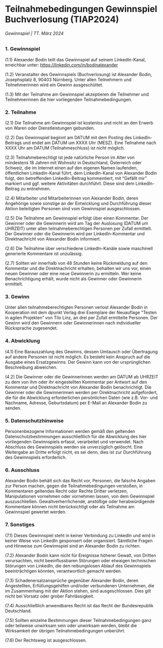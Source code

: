 # Teilnahmebedingungen Gewinnspiel Buchverlosung (TIAP2024)

###### Gewinnspiel | TT. März 2024

### 1. Gewinnspiel

(1.1) Alexander Bodin teilt das Gewinnspiel auf seinem LinkedIn-Kanal, erreichbar unter: https://linkedin.com/in/bodinalexander 

(1.2) Veranstalter des Gewinnspiels (Buchverlosung) ist Alexander Bodin, Josephsplatz 8, 90403 Nürnberg. Unter allen Teilnehmern und Teilnehmerinnen wird ein Gewinn ausgeschüttet.

(1.3) Mit der Teilnahme am Gewinnspiel akzeptieren die Teilnehmer und Teilnehmerinnen die hier vorliegenden Teilnahmebedingungen.

### 2. Teilnahme 

(2.1) Die Teilnahme am Gewinnspiel ist kostenlos und nicht an den Erwerb von Waren oder Dienstleistungen gebunden. 

(2.2) Das Gewinnspiel beginnt am DATUM mit dem Posting des LinkedIn-Beitrags und endet am DATUM um XXXX Uhr (MESZ). Eine Teilnahme nach XXXX Uhr am DATUM (Teilnahmeschluss) ist nicht möglich. 

(2.3) Teilnahmeberechtigt ist jede natürliche Person im Alter von mindestens 18 Jahren mit Wohnsitz in Deutschland, Österreich oder Schweiz, die im Internet einen auf den eigenen Namen laufenden, öffentlichen LinkedIn-Kanal führt, dem LinkedIn-Kanal von Alexander Bodin folgt, den betreffenden LinkedIn-Beitrag kommentiert, mit “Gefällt mir” markiert und ggf. weitere Aktivitäten durchführt. Diese sind dem LinkedIn-Beitrag zu entnehmen. 

(2.4) Mitarbeiter und Mitarbeiterinnen von Alexander Bodin, deren Angehörige sowie sonstige an der Entwicklung und Durchführung dieser Aktion beteiligten Personen sind vom Gewinnspiel ausgeschlossen. 

(2.5) Die Teilnahme am Gewinnspiel erfolgt über einen Kommentar. Der Gewinner oder die Gewinnerin wird am Tag der Auslosung (DATUM um UHRZEIT) unter allen teilnahmeberechtigen Personen per Zufall ermittelt. Der Gewinner oder die Gewinnerin wird per LinkedIn-Kommentar und Direktnachricht von Alexander Bodin informiert. 

(2.6) Die Teilnahme über verschiedene LinkedIn-Kanäle sowie maschinell generierte Kommentare ist unzulässig. 

(2.7) Sollten wir innerhalb von 48 Stunden keine Rückmeldung auf den Kommentar und die Direktnachricht erhalten, behalten wir uns vor, einen neuen Gewinner oder eine neue Gewinnerin zu ermitteln. Wer keine Benachrichtigung erhält, wurde nicht als Gewinner oder Gewinnerin ermittelt. 

### 3. Gewinn 

Unter allen teilnahmeberechtigten Personen verlost Alexander Bodin in Kooperation mit dem dpunkt Verlag drei Exemplare der Neuauflage "Testen in agilen Projekten” von Tilo Linz, an drei per Zufall ermittelte Personen. Der Gewinn wird den Gewinnern oder Gewinnerinnen nach individueller Rücksprache zugesendet.

### 4. Abwicklung 

(4.1) Eine Barauszahlung des Gewinns, dessen Umtausch oder Übertragung auf andere Personen ist nicht möglich. Es besteht kein Anspruch auf die Ausgabe eines Ersatzgewinns. Der Gewinn kann von der ursprünglichen Beschreibung abweichen. 

(4.2) Die Gewinner oder die Gewinnerinnen werden am DATUM ab UHRZEIT zu dem von ihm oder ihr eingestellten Kommentar per Antwort auf den Kommentar und Direktnachricht von Alexander Bodin benachrichtigt. Die Gewinner oder die Gewinnerinnen werden per Direktnachricht aufgefordert, die für die Abwicklung erforderlichen persönlichen Daten (wie z.B. Vor- und Nachname, Adresse, Geburtsdatum) per E-Mail an Alexander Bodin zu senden.       

### 5. Datenschutzhinweise    

Personenbezogene Informationen werden gemäß den geltenden Datenschutzbestimmungen ausschließlich für die Abwicklung des hier vorliegenden Gewinnspiels erfasst, verarbeitet und verwendet. Nach Abschluss des Gewinnspiels werden sie unverzüglich gelöscht. Eine Weitergabe an Dritte erfolgt nicht, es sei denn, dies ist zur Durchführung des Gewinnspiels erforderlich.      

### 6. Ausschluss    

Alexander Bodin behält sich das Recht vor, Personen, die falsche Angaben zur Person machen, gegen die Teilnahmebedingungen verstoßen, in Kommentaren geltendes Recht oder Rechte Dritter verletzen, Manipulationen vornehmen oder vornehmen lassen, von dem Gewinnspiel auszuschließen. Gewaltverherrlichende, anstößige oder herabwürdigende Kommentare können nicht berücksichtigt oder als Teilnahme am Gewinnspiel gewertet werden.

### 7.  Sonstiges

(7.1) Dieses Gewinnspiel steht in keiner Verbindung zu LinkedIn und wird in keiner Weise von LinkedIn gesponsert oder organisiert. Sämtliche Fragen und Hinweise zum Gewinnspiel sind an Alexander Bodin zu richten. 

(7.2) Alexander Bodin kann nicht für Ereignisse höherer Gewalt, von Dritten verursachten, nicht beeinflussbaren Störungen oder etwaigen technischen Störungen von LinkedIn, die den reibungslosen Ablauf des Gewinnspiels beeinträchtigen könnten, verantwortlich gemacht werden. 

(7.3) Schadenersatzansprüche gegenüber Alexander Bodin, deren Angestellten, Erfüllungsgehilfen und/oder verbundenen Unternehmen, die im Zusammenhang mit der Aktion stehen, sind ausgeschlossen. Dies gilt nicht bei Vorsatz oder grober Fahrlässigkeit.

(7.4) Ausschließlich anwendbares Recht ist das Recht der Bundesrepublik Deutschland.

(7.5) Sollten einzelne Bestimmungen dieser Teilnahmebedingungen ganz oder teilweise unwirksam sein oder unwirksam werden, bleibt die Wirksamkeit der übrigen Teilnahmebedingungen unberührt. 

(7.6) Der Rechtsweg ist ausgeschlossen.
